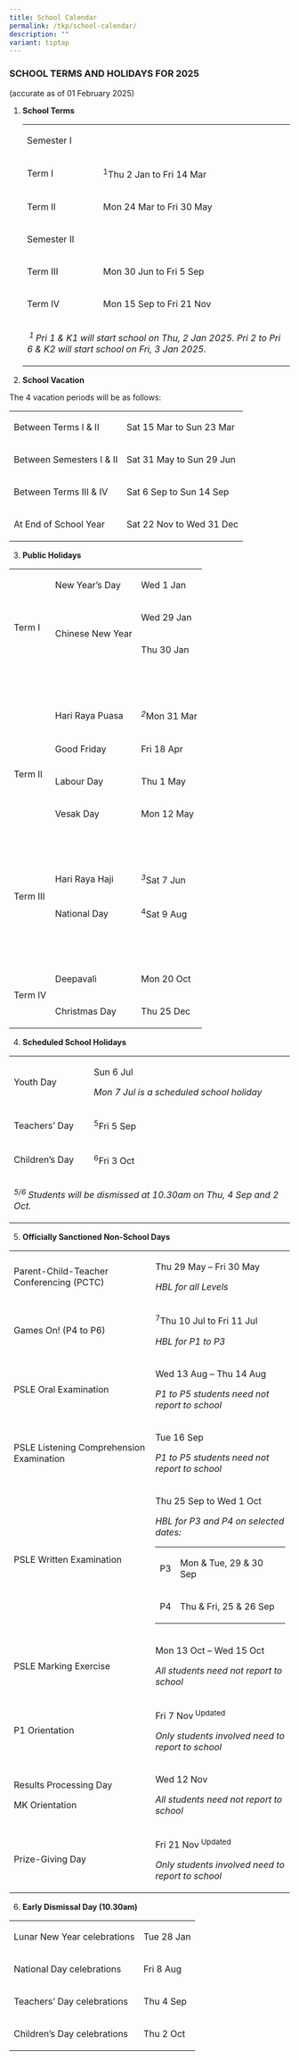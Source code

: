 ```yaml
---
title: School Calendar
permalink: /tkp/school-calendar/
description: ""
variant: tiptap
---
```

<h3><strong>SCHOOL TERMS AND HOLIDAYS FOR 2025</strong></h3>
<p>(accurate as of 01 February 2025)</p>
<ol data-tight="true" class="tight">
<li>
<p><strong>School Terms</strong>
</p>
<table style="minWidth: 50px">
<colgroup>
<col>
<col>
</colgroup>
<tbody>
<tr>
<td rowspan="1" colspan="2">
<p>Semester I</p>
</td>
</tr>
<tr>
<td rowspan="1" colspan="1">
<p>Term I</p>
</td>
<td rowspan="1" colspan="1">
<p><sup>1</sup>Thu 2 Jan to Fri 14 Mar</p>
</td>
</tr>
<tr>
<td rowspan="1" colspan="1">
<p>Term II</p>
</td>
<td rowspan="1" colspan="1">
<p>Mon 24 Mar to Fri 30 May</p>
</td>
</tr>
<tr>
<td rowspan="1" colspan="2">
<p>Semester II</p>
</td>
</tr>
<tr>
<td rowspan="1" colspan="1">
<p>Term III</p>
</td>
<td rowspan="1" colspan="1">
<p>Mon 30 Jun to Fri 5 Sep</p>
</td>
</tr>
<tr>
<td rowspan="1" colspan="1">
<p>Term IV</p>
</td>
<td rowspan="1" colspan="1">
<p>Mon 15 Sep to Fri 21 Nov</p>
</td>
</tr>
<tr>
<td rowspan="1" colspan="2">
<p><em><sup>&nbsp;1 </sup>Pri 1 &amp; K1 will start school on Thu, 2 Jan 2025. Pri 2 to Pri 6 &amp; K2 will start school on Fri, 3 Jan 2025.</em>
</p>
</td>
</tr>
</tbody>
</table>
<p></p>
</li>
<li>
<p><strong>School Vacation</strong>
</p>
</li>
</ol>
<p>The 4 vacation periods will be as follows:</p>
<table style="minWidth: 50px">
<colgroup>
<col>
<col>
</colgroup>
<tbody>
<tr>
<td rowspan="1" colspan="1">
<p>Between Terms I &amp; II</p>
</td>
<td rowspan="1" colspan="1">
<p>Sat 15 Mar to Sun 23 Mar</p>
</td>
</tr>
<tr>
<td rowspan="1" colspan="1">
<p>Between Semesters I &amp; II</p>
</td>
<td rowspan="1" colspan="1">
<p>Sat 31 May to Sun 29 Jun</p>
</td>
</tr>
<tr>
<td rowspan="1" colspan="1">
<p>Between Terms III &amp; IV</p>
</td>
<td rowspan="1" colspan="1">
<p>Sat 6 Sep to Sun 14 Sep</p>
</td>
</tr>
<tr>
<td rowspan="1" colspan="1">
<p>At End of School Year</p>
</td>
<td rowspan="1" colspan="1">
<p>Sat 22 Nov to Wed 31 Dec</p>
</td>
</tr>
</tbody>
</table>
<ol start="3" data-tight="true" class="tight">
<li>
<p><strong>Public Holidays</strong>
</p>
</li>
</ol>
<table style="minWidth: 75px">
<colgroup>
<col>
<col>
<col>
</colgroup>
<tbody>
<tr>
<td rowspan="3" colspan="1">
<p><strong>&nbsp;</strong>
</p>
<p>Term I</p>
</td>
<td rowspan="1" colspan="1">
<p>New Year’s Day</p>
</td>
<td rowspan="1" colspan="1">
<p>Wed 1 Jan</p>
</td>
</tr>
<tr>
<td rowspan="2" colspan="1">
<p>Chinese New Year</p>
</td>
<td rowspan="1" colspan="1">
<p>Wed 29 Jan</p>
</td>
</tr>
<tr>
<td rowspan="1" colspan="1">
<p>Thu 30 Jan</p>
</td>
</tr>
<tr>
<td rowspan="1" colspan="3">
<p><em>&nbsp;</em>
</p>
</td>
</tr>
<tr>
<td rowspan="4" colspan="1">
<p><strong>&nbsp;</strong>
</p>
<p>Term II</p>
</td>
<td rowspan="1" colspan="1">
<p>Hari Raya Puasa</p>
</td>
<td rowspan="1" colspan="1">
<p><em><sup>2</sup></em>Mon 31 Mar</p>
</td>
</tr>
<tr>
<td rowspan="1" colspan="1">
<p>Good Friday</p>
</td>
<td rowspan="1" colspan="1">
<p>Fri 18 Apr</p>
</td>
</tr>
<tr>
<td rowspan="1" colspan="1">
<p>Labour Day</p>
</td>
<td rowspan="1" colspan="1">
<p>Thu 1 May</p>
</td>
</tr>
<tr>
<td rowspan="1" colspan="1">
<p>Vesak Day</p>
</td>
<td rowspan="1" colspan="1">
<p>Mon 12 May</p>
</td>
</tr>
<tr>
<td rowspan="1" colspan="3">
<p><em>&nbsp;</em>
</p>
</td>
</tr>
<tr>
<td rowspan="2" colspan="1">
<p>Term III</p>
</td>
<td rowspan="1" colspan="1">
<p>Hari Raya Haji</p>
</td>
<td rowspan="1" colspan="1">
<p><em><sup>3</sup></em>Sat 7 Jun</p>
</td>
</tr>
<tr>
<td rowspan="1" colspan="1">
<p>National Day</p>
</td>
<td rowspan="1" colspan="1">
<p><sup>4</sup>Sat 9 Aug</p>
</td>
</tr>
<tr>
<td rowspan="1" colspan="3">
<p>&nbsp;</p>
</td>
</tr>
<tr>
<td rowspan="2" colspan="1">
<p>Term IV</p>
</td>
<td rowspan="1" colspan="1">
<p>Deepavali</p>
</td>
<td rowspan="1" colspan="1">
<p>Mon 20 Oct</p>
</td>
</tr>
<tr>
<td rowspan="1" colspan="1">
<p>Christmas Day</p>
</td>
<td rowspan="1" colspan="1">
<p>Thu 25 Dec</p>
</td>
</tr>
</tbody>
</table>
<ol start="4" data-tight="true" class="tight">
<li>
<p><strong>Scheduled School Holidays</strong>
</p>
</li>
</ol>
<table style="minWidth: 50px">
<colgroup>
<col>
<col>
</colgroup>
<tbody>
<tr>
<td rowspan="1" colspan="1">
<p>Youth Day</p>
</td>
<td rowspan="1" colspan="1">
<p>Sun 6 Jul</p>
<p><em>Mon 7 Jul is a scheduled school holiday</em>
</p>
</td>
</tr>
<tr>
<td rowspan="1" colspan="1">
<p>Teachers’ Day</p>
</td>
<td rowspan="1" colspan="1">
<p><sup>5</sup>Fri 5 Sep</p>
</td>
</tr>
<tr>
<td rowspan="1" colspan="1">
<p>Children’s Day</p>
</td>
<td rowspan="1" colspan="1">
<p><sup>6</sup>Fri 3 Oct</p>
</td>
</tr>
<tr>
<td rowspan="1" colspan="2">
<p><em><sup>5/6 </sup>Students will be dismissed at 10.30am on Thu, 4 Sep and 2 Oct.</em>
</p>
</td>
</tr>
</tbody>
</table>
<ol start="5" data-tight="true" class="tight">
<li>
<p><strong>Officially Sanctioned Non-School Days</strong>
</p>
</li>
</ol>
<table style="minWidth: 50px">
<colgroup>
<col>
<col>
</colgroup>
<tbody>
<tr>
<td rowspan="1" colspan="1">
<p>Parent-Child-Teacher Conferencing (PCTC)</p>
</td>
<td rowspan="1" colspan="1">
<p>Thu 29 May – Fri 30 May</p>
<p><em>HBL for all Levels</em>
</p>
</td>
</tr>
<tr>
<td rowspan="1" colspan="1">
<p>Games On! (P4 to P6)</p>
</td>
<td rowspan="1" colspan="1">
<p><sup>7</sup>Thu 10 Jul to Fri 11 Jul</p>
<p><em>HBL for P1 to P3</em>
</p>
</td>
</tr>
<tr>
<td rowspan="1" colspan="1">
<p>PSLE Oral Examination</p>
</td>
<td rowspan="1" colspan="1">
<p>Wed 13 Aug – Thu 14 Aug</p>
<p><em>P1 to P5 students need not report to school</em>
</p>
</td>
</tr>
<tr>
<td rowspan="1" colspan="1">
<p>PSLE Listening Comprehension Examination</p>
</td>
<td rowspan="1" colspan="1">
<p>Tue 16 Sep</p>
<p><em>P1 to P5 students need not report to school</em>
</p>
</td>
</tr>
<tr>
<td rowspan="1" colspan="1">
<p>PSLE Written Examination</p>
</td>
<td rowspan="1" colspan="1">
<p>Thu 25 Sep to Wed 1 Oct</p>
<p><em>HBL for P3 and P4 on selected dates:</em>
</p>
<table style="minWidth: 50px">
<colgroup>
<col>
<col>
</colgroup>
<tbody>
<tr>
<td rowspan="1" colspan="1">
<p>P3</p>
</td>
<td rowspan="1" colspan="1">
<p>Mon &amp; Tue, 29 &amp; 30 Sep</p>
</td>
</tr>
<tr>
<td rowspan="1" colspan="1">
<p>P4</p>
</td>
<td rowspan="1" colspan="1">
<p>Thu &amp; Fri, 25 &amp; 26 Sep</p>
</td>
</tr>
</tbody>
</table>
<p></p>
</td>
</tr>
<tr>
<td rowspan="1" colspan="1">
<p>PSLE Marking Exercise</p>
</td>
<td rowspan="1" colspan="1">
<p>Mon 13 Oct – Wed 15 Oct</p>
<p><em>All students need not report to school</em>
</p>
</td>
</tr>
<tr>
<td rowspan="1" colspan="1">
<p>P1 Orientation</p>
</td>
<td rowspan="1" colspan="1">
<p>Fri 7 Nov<sup> Updated</sup>
</p>
<p><em>Only students involved need to report to school</em>
</p>
</td>
</tr>
<tr>
<td rowspan="1" colspan="1">
<p>Results Processing Day</p>
<p>MK Orientation</p>
</td>
<td rowspan="1" colspan="1">
<p>Wed 12 Nov</p>
<p><em>All students need not report to school</em>
</p>
</td>
</tr>
<tr>
<td rowspan="1" colspan="1">
<p>Prize-Giving Day</p>
</td>
<td rowspan="1" colspan="1">
<p>Fri 21 Nov<sup> Updated</sup>
</p>
<p><em>Only students involved need to report to school</em>
</p>
</td>
</tr>
</tbody>
</table>
<ol start="6" data-tight="true" class="tight">
<li>
<p><strong>Early Dismissal Day (10.30am)</strong>
</p>
</li>
</ol>
<table style="minWidth: 50px">
<colgroup>
<col>
<col>
</colgroup>
<tbody>
<tr>
<td rowspan="1" colspan="1">
<p>Lunar New Year celebrations</p>
</td>
<td rowspan="1" colspan="1">
<p>Tue 28 Jan</p>
</td>
</tr>
<tr>
<td rowspan="1" colspan="1">
<p>National Day celebrations</p>
</td>
<td rowspan="1" colspan="1">
<p>Fri 8 Aug</p>
</td>
</tr>
<tr>
<td rowspan="1" colspan="1">
<p>Teachers’ Day celebrations</p>
</td>
<td rowspan="1" colspan="1">
<p>Thu 4 Sep</p>
</td>
</tr>
<tr>
<td rowspan="1" colspan="1">
<p>Children’s Day celebrations</p>
</td>
<td rowspan="1" colspan="1">
<p>Thu 2 Oct</p>
</td>
</tr>
</tbody>
</table>
<p></p>